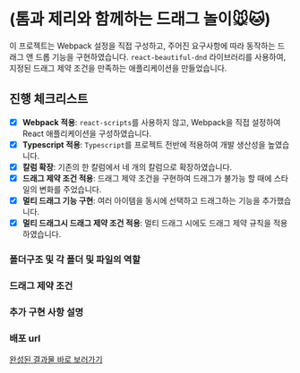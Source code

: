 # (톰과 제리와 함께하는 드래그 놀이🐭🐱)

이 프로젝트는 Webpack 설정을 직접 구성하고, 주어진 요구사항에 따라 동작하는 드래그 앤 드롭 기능을 구현하였습니다. `react-beautiful-dnd` 라이브러리를 사용하여, 지정된 드래그 제약 조건을 만족하는 애플리케이션을 만들었습니다.

## 진행 체크리스트

- [x] **Webpack 적용**: `react-scripts`를 사용하지 않고, Webpack을 직접 설정하여 React 애플리케이션을 구성하였습니다.
- [x] **Typescript 적용**: `Typescript`를 프로젝트 전반에 적용하여 개발 생산성을 높였습니다.
- [x] **칼럼 확장**: 기존의 한 칼럼에서 네 개의 칼럼으로 확장하였습니다.
- [x] **드래그 제약 조건 적용**: 드래그 제약 조건을 구현하여 드래그가 불가능 할 때에 스타일의 변화를 주었습니다.
- [x] **멀티 드래그 기능 구현**: 여러 아이템을 동시에 선택하고 드래그하는 기능을 추가했습니다.
- [x] **멀티 드래그시 드래그 제약 조건 적용**: 멀티 드래그 시에도 드래그 제약 규칙을 적용하였습니다.

### 폴더구조 및 각 폴더 및 파일의 역할

### 드래그 제약 조건

### 추가 구현 사항 설명

### 배포 url

[완성된 결과물 바로 보러가기](http://www.google.co.kr)
